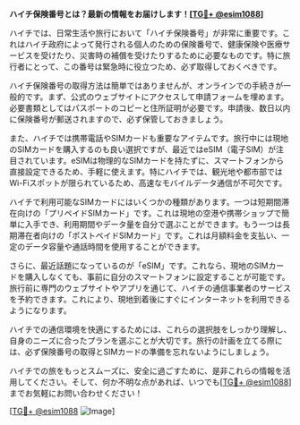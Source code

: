 **ハイチ保険番号とは？最新の情報をお届けします！[[TG💪+ @esim1088](https://t.me/s/esim1088)]**

ハイチでは、日常生活や旅行において「ハイチ保険番号」が非常に重要です。これはハイチ政府によって発行される個人のための保険番号で、健康保険や医療サービスを受けたり、災害時の補償を受けたりするために必要なものです。特に旅行者にとって、この番号は緊急時に役立つため、必ず取得しておくべきです。

ハイチ保険番号の取得方法は簡単ではありませんが、オンラインでの手続きが一般的です。まず、公式のウェブサイトにアクセスして申請フォームを埋めます。必要書類としてはパスポートのコピーと住所証明が必要です。申請後、数日以内に保険番号が郵送されますので、必ず保管しておきましょう。

また、ハイチでは携帯電話やSIMカードも重要なアイテムです。旅行中には現地のSIMカードを購入するのも良い選択ですが、最近ではeSIM（電子SIM）が注目されています。eSIMは物理的なSIMカードを持たずに、スマートフォンから直接設定できるため、手軽に使えます。特にハイチでは、観光地や都市部ではWi-Fiスポットが限られているため、高速なモバイルデータ通信が不可欠です。

ハイチで利用可能なSIMカードにはいくつかの種類があります。一つは短期間滞在向けの「プリペイドSIMカード」です。これは現地の空港や携帯ショップで簡単に入手でき、利用期間やデータ量を自分で選ぶことができます。もう一つは長期滞在者向けの「ポストペイドSIMカード」です。これは月額料金を支払い、一定のデータ容量や通話時間を使用することができます。

さらに、最近話題になっているのが「eSIM」です。これなら、現地のSIMカードを購入しなくても、事前に自分のスマートフォンに設定することが可能です。旅行前に専門のウェブサイトやアプリを通じて、ハイチの通信事業者のサービスを予約できます。これにより、現地到着後にすぐにインターネットを利用できるようになります。

ハイチでの通信環境を快適にするためには、これらの選択肢をしっかり理解し、自身のニーズに合ったプランを選ぶことが大切です。旅行の計画を立てる際には、必ず保険番号の取得とSIMカードの準備を忘れないようにしましょう。

ハイチでの旅をもっとスムーズに、安全に過ごすために、是非これらの情報を活用してください。そして、何か不明な点があれば、いつでも[[TG💪+ @esim1088](https://t.me/s/esim1088)]までお気軽にお問い合わせください！

[[TG💪+ @esim1088](https://t.me/s/esim1088) ![Image](https://i.postimg.cc/Y0z9fWf4/image.png)]
